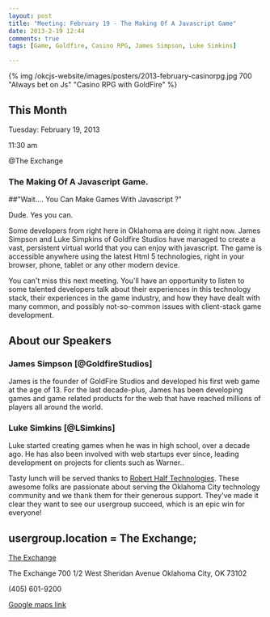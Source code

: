 ```yaml
---
layout: post
title: "Meeting: February 19 - The Making Of A Javascript Game"
date: 2013-2-19 12:44
comments: true
tags: [Game, Goldfire, Casino RPG, James Simpson, Luke Simkins]

---
```


{% img  /okcjs-website/images/posters/2013-february-casinorpg.jpg  700 "Always bet on Js" "Casino RPG with GoldFire" %}

## This Month

Tuesday: February 19, 2013 

11:30 am

@The Exchange

### The Making Of A Javascript Game.


##"Wait.... You Can Make Games With Javascript  ?" 

Dude. Yes you can.

Some developers from right here in Oklahoma are doing it right now. James Simpson and Luke Simpkins of Goldfire Studios have managed to create a vast, persistent virtual world that you can enjoy with javascript. The game is accessible anywhere using the latest Html 5 technologies, right in your browser, phone, tablet or any other modern device.

You can't miss this next meeting. You'll have an opportunity to listen to some talented developers talk about their experiences in this technology stack, their experiences in the game industry, and how they have dealt with many common, and possibly not-so-common issues with client-stack game development.
<!-- more -->

## About our Speakers

### James Simpson [@GoldfireStudios]

James is the founder of GoldFire Studios and developed his first web game at the age of 13. For the last decade-plus, James has been developing games and game related products for the web that have reached millions of players all around the world.  

### Luke Simkins [@LSimkins]

Luke started creating games when he was in high school, over a decade ago. He has also been involved with web startups ever since, leading development on projects for clients such as Warner..

Tasty lunch will be served thanks to [Robert Half Technologies](http://www.roberthalftechnology.com/). These awesome folks are passionate about serving the Oklahoma City technology community and we thank them for their generous support. They've made it clear they want to see our usergroup succeed, which is an epic win for everyone!

## usergroup.location = The Exchange;


[The Exchange](http://www.exchangeokc.com/) 

The Exchange
700 1/2 West Sheridan Avenue
Oklahoma City, OK 73102

(405) 601-9200    


[Google maps link](https://maps.google.com/maps?q=+700+West+Sheridan+Avenue+Oklahoma+City,+OK+73102&hl=en&sll=37.0625,-95.677068&sspn=83.75977,57.919922&hnear=700+W+Sheridan+Ave,+Oklahoma+City,+Oklahoma+73102&t=m&z=17)

